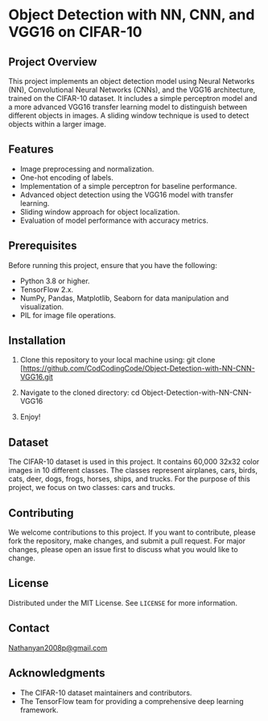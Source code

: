 # Object Detection with NN, CNN, and VGG16 on CIFAR-10

## Project Overview

This project implements an object detection model using Neural Networks (NN), Convolutional Neural Networks (CNNs), and the VGG16 architecture, trained on the CIFAR-10 dataset. It includes a simple perceptron model and a more advanced VGG16 transfer learning model to distinguish between different objects in images. A sliding window technique is used to detect objects within a larger image.

## Features

- Image preprocessing and normalization.
- One-hot encoding of labels.
- Implementation of a simple perceptron for baseline performance.
- Advanced object detection using the VGG16 model with transfer learning.
- Sliding window approach for object localization.
- Evaluation of model performance with accuracy metrics.

## Prerequisites

Before running this project, ensure that you have the following:

- Python 3.8 or higher.
- TensorFlow 2.x.
- NumPy, Pandas, Matplotlib, Seaborn for data manipulation and visualization.
- PIL for image file operations.

## Installation

1. Clone this repository to your local machine using:
git clone [https://github.com/CodCodingCode/Object-Detection-with-NN-CNN-VGG16.git

2. Navigate to the cloned directory:
cd Object-Detection-with-NN-CNN-VGG16

3. Enjoy!


## Dataset

The CIFAR-10 dataset is used in this project. It contains 60,000 32x32 color images in 10 different classes. The classes represent airplanes, cars, birds, cats, deer, dogs, frogs, horses, ships, and trucks. For the purpose of this project, we focus on two classes: cars and trucks.

## Contributing

We welcome contributions to this project. If you want to contribute, please fork the repository, make changes, and submit a pull request. For major changes, please open an issue first to discuss what you would like to change.

## License

Distributed under the MIT License. See `LICENSE` for more information.

## Contact

Nathanyan2008p@gmail.com

## Acknowledgments

- The CIFAR-10 dataset maintainers and contributors.
- The TensorFlow team for providing a comprehensive deep learning framework.

